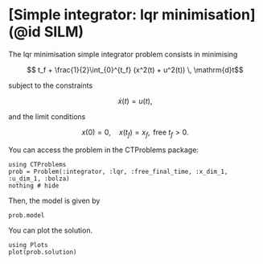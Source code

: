 # [Simple integrator: lqr minimisation](@id SILM)

The lqr minimisation simple integrator problem consists in minimising
```math
    t_f + \frac{1}{2}\int_{0}^{t_f} (x^2(t) + u^2(t)) \, \mathrm{d}t
```
subject to the constraints
```math
    \dot x(t) = u(t),
```
and the limit conditions
```math
    x(0) = 0, \quad x(t_f) = x_f, \text{ free } t_f > 0.
```

You can access the problem in the CTProblems package:
```@example main
using CTProblems
prob = Problem(:integrator, :lqr, :free_final_time, :x_dim_1, :u_dim_1, :bolza)
nothing # hide
```

Then, the model is given by
```@example main
prob.model
```

You can plot the solution.
```@example main
using Plots
plot(prob.solution)
```
